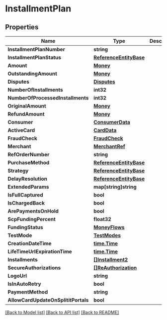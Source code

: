 # InstallmentPlan

## Properties

Name | Type | Description | Notes
------------ | ------------- | ------------- | -------------
**InstallmentPlanNumber** | **string** |  | [optional] 
**InstallmentPlanStatus** | [**ReferenceEntityBase**](ReferenceEntityBase.md) |  | [optional] 
**Amount** | [**Money**](Money.md) |  | [optional] 
**OutstandingAmount** | [**Money**](Money.md) |  | [optional] 
**Disputes** | [**Disputes**](Disputes.md) |  | [optional] 
**NumberOfInstallments** | **int32** |  | 
**NumberOfProcessedInstallments** | **int32** |  | 
**OriginalAmount** | [**Money**](Money.md) |  | [optional] 
**RefundAmount** | [**Money**](Money.md) |  | [optional] 
**Consumer** | [**ConsumerData**](ConsumerData.md) |  | [optional] 
**ActiveCard** | [**CardData**](CardData.md) |  | [optional] 
**FraudCheck** | [**FraudCheck**](FraudCheck.md) |  | [optional] 
**Merchant** | [**MerchantRef**](MerchantRef.md) |  | [optional] 
**RefOrderNumber** | **string** |  | [optional] 
**PurchaseMethod** | [**ReferenceEntityBase**](ReferenceEntityBase.md) |  | [optional] 
**Strategy** | [**ReferenceEntityBase**](ReferenceEntityBase.md) |  | [optional] 
**DelayResolution** | [**ReferenceEntityBase**](ReferenceEntityBase.md) |  | [optional] 
**ExtendedParams** | **map[string]string** |  | [optional] 
**IsFullCaptured** | **bool** |  | 
**IsChargedBack** | **bool** |  | 
**ArePaymentsOnHold** | **bool** |  | 
**ScpFundingPercent** | **float32** |  | 
**FundingStatus** | [**MoneyFlows**](MoneyFlows.md) |  | 
**TestMode** | [**TestModes**](TestModes.md) |  | 
**CreationDateTime** | [**time.Time**](time.Time.md) |  | 
**LifeTimeUrlExpirationTime** | [**time.Time**](time.Time.md) |  | 
**Installments** | [**[]Installment2**](Installment2.md) |  | [optional] 
**SecureAuthorizations** | [**[]ReAuthorization**](ReAuthorization.md) |  | [optional] 
**LogoUrl** | **string** |  | [optional] 
**IsInAutoRetry** | **bool** |  | 
**PaymentMethod** | **string** |  | [optional] 
**AllowCardUpdateOnSplititPortals** | **bool** |  | 

[[Back to Model list]](../README.md#documentation-for-models) [[Back to API list]](../README.md#documentation-for-api-endpoints) [[Back to README]](../README.md)


